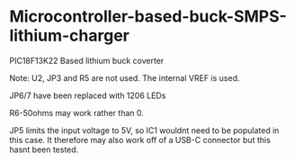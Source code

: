 # Microcontroller-based-buck-SMPS-lithium-charger
PIC18F13K22 Based lithium buck coverter

Note: U2, JP3 and R5 are not used. The internal VREF is used.

JP6/7 have been replaced with 1206 LEDs

R6-50ohms may work rather than 0.

JP5 limits the input voltage to 5V, so IC1 wouldnt need to be populated in this case. It therefore may also work off of a USB-C connector but this hasnt been tested. 
